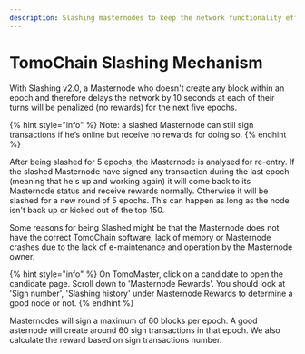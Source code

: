 ```yaml
---
description: Slashing masternodes to keep the network functionality efficient
---
```


# TomoChain Slashing Mechanism

With Slashing v2.0, a Masternode who doesn't create any block within an epoch and therefore delays the network by 10 seconds at each of their turns will be penalized \(no rewards\) for the next five epochs.

{% hint style="info" %}
Note: a slashed Masternode can still sign transactions if he’s online but receive no rewards for doing so.
{% endhint %}

After being slashed for 5 epochs, the Masternode is analysed for re-entry. If the slashed Masternode have signed any transaction during the last epoch \(meaning that he's up and working again\) it will come back to its Masternode status and receive rewards normally. Otherwise it will be slashed for a new round of 5 epochs. This can happen as long as the node isn't back up or kicked out of the top 150.

Some reasons for being Slashed might be that the Masternode does not have the correct TomoChain software, lack of memory or Masternode crashes due to the lack of e-maintenance and operation by the Masternode owner.

{% hint style="info" %}
On TomoMaster, click on a candidate to open the candidate page. Scroll down to 'Masternode Rewards'. You should look at 'Sign number', 'Slashing history' under Masternode Rewards to determine a good node or not.
{% endhint %}

Masternodes will sign a maximum of 60 blocks per epoch. A good asternode will create around 60 sign transactions in that epoch. We also calculate the reward based on sign transactions number.  
  


